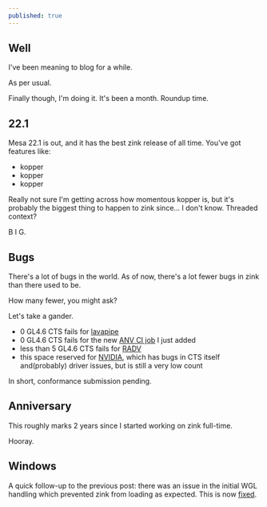 ```yaml
---
published: true
---
```

## Well

I've been meaning to blog for a while.

As per usual.

Finally though, I'm doing it. It's been a month. Roundup time.

## 22.1
Mesa 22.1 is out, and it has the best zink release of all time. You've got features like:
* kopper
* kopper
* kopper

Really not sure I'm getting across how momentous kopper is, but it's probably the biggest thing to happen to zink since... I don't know. Threaded context?

B I G.

## Bugs
There's a lot of bugs in the world. As of now, there's a lot fewer bugs in zink than there used to be.

How many fewer, you might ask?

Let's take a gander.

* 0 GL4.6 CTS fails for [lavapipe](https://gitlab.freedesktop.org/mesa/mesa/-/blob/main/src/gallium/drivers/zink/ci/zink-lvp-fails.txt)
* 0 GL4.6 CTS fails for the new [ANV CI job](https://gitlab.freedesktop.org/mesa/mesa/-/merge_requests/16497) I just added
* less than 5 GL4.6 CTS fails for [RADV](https://gitlab.freedesktop.org/mesa/mesa/-/blob/main/src/gallium/drivers/zink/ci/zink-radv-fails.txt)
* this space reserved for [NVIDIA](https://gitlab.freedesktop.org/mesa/mesa/-/blob/main/src/gallium/drivers/zink/ci/zink-nv-fails.txt), which has bugs in CTS itself and(probably) driver issues, but is still a very low count

In short, conformance submission pending.

## Anniversary
This roughly marks 2 years since I started working on zink full-time.

Hooray.

## Windows
A quick follow-up to the previous post: there was an issue in the initial WGL handling which prevented zink from loading as expected. This is now [fixed](https://gitlab.freedesktop.org/mesa/mesa/-/merge_requests/16569).
